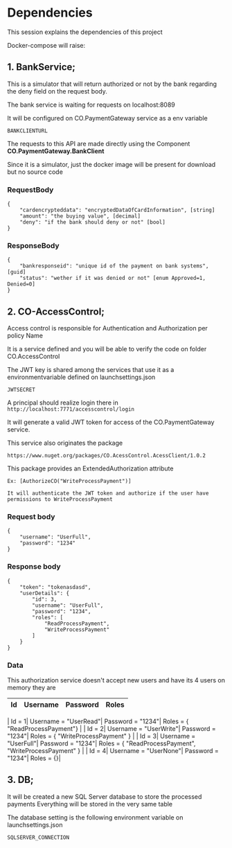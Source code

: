 # Dependencies

This session explains the dependencies of this project

Docker-compose will raise:

## 1. BankService;

This is a simulator that will return authorized or not by the bank regarding the deny field on the request body.

The bank service is waiting for requests on localhost:8089

It will be configured on CO.PaymentGateway service as a env variable 

```BANKCLIENTURL```

The requests to this API are made directly using the Component **CO.PaymentGateway.BankClient**

Since it is a simulator, just the docker image will be present for download but no source code

### RequestBody
```
{
	"cardencrypteddata": "encryptedDataOfCardInformation", [string]
	"amount": "the buying value", [decimal]
	"deny": "if the bank should deny or not" [bool]
}
```

### ResponseBody

```
{
	"bankresponseid": "unique id of the payment on bank systems", [guid]
	"status": "wether if it was denied or not" [enum Approved=1, Denied=0]
}

```


## 2. CO-AccessControl;

Access control is responsible for Authentication and Authorization per policy Name

It is a service defined and you will be able to verify the code on folder CO.AccessControl

The JWT key is shared among the services that use it as a environmentvariable defined on launchsettings.json

```JWTSECRET```

A principal should realize login there in 
```http://localhost:7771/accesscontrol/login```

It will generate a valid JWT token for access of the CO.PaymentGateway service.

This service also originates the package

```https://www.nuget.org/packages/CO.AcessControl.AcessClient/1.0.2```

This package provides an ExtendedAuthorization attribute 

```
Ex: [AuthorizeCO("WriteProcessPayment")]

It will authenticate the JWT token and authorize if the user have permissions to WriteProcessPayment

```

### Request body

```
{
    "username": "UserFull",
    "password": "1234"
}
```

### Response body

```
{
    "token": "tokenasdasd",
    "userDetails": {
        "id": 3,
        "username": "UserFull",
        "password": "1234",
        "roles": [
            "ReadProcessPayment",
            "WriteProcessPayment"
        ]
    }
}
```

### Data

This authorization service doesn't accept new users and have its 4 users on memory
they are


|Id |Username|Password|Roles|
| :- | :- | :- | :- | 

| Id = 1| Username = "UserRead"| Password = "1234"| Roles = { "ReadProcessPayment"} |
| Id = 2| Username = "UserWrite"| Password = "1234"| Roles =  { "WriteProcessPayment" } |
| Id = 3| Username = "UserFull"| Password = "1234"| Roles = { "ReadProcessPayment", "WriteProcessPayment" } |
| Id = 4| Username = "UserNone"| Password = "1234"| Roles = {}|





## 3. DB;

It will be created a new SQL Server database to store the processed payments
Everything will be stored in the very same table

The database setting is the following environment variable on launchsettings.json

```SQLSERVER_CONNECTION```
